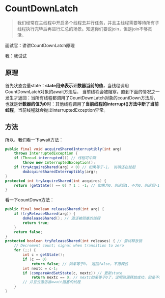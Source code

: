 # CountDownLatch

> 我们经常在主线程中开启多个线程去并行任务，并且主线程需要等待所有子线程执行完毕后再进行汇总的场景。知道你们要说join，但是join不够灵活。

面试官：讲讲CountDownLatch原理

我：我试试

## 原理

首先状态变量state：**state用来表示计数器当前的值**，当线程调用CountDownLatch对象的await方法后， 当前线程会被阻塞，直到下面的情况之一发生才返回：当所有线程都调用了CountDownLatch对象的countDown方法后，也就是**计数器的值为0**时：其他线程调用了**当前线程的interrupt()方法中断了当前线程**，当前线程就会抛出InterruptedException异常。

## 方法

所以，我们看一下await方法：

```java
public final void acquireSharedInterruptibly(int arg)
    throws InterruptedException {
    if (Thread.interrupted()) // 线程可中断
        throw new InterruptedException();
    if (tryAcquireShared(arg) < 0) // 如果等于-1， 说明还在挂起
        doAcquireSharedInterruptibly(arg);
}
protected int tryAcquireShared(int acquires) { 
    return (getState() == 0) ? 1 : -1; // 如果为0，则返回1，不为0，则返回-1
}
```

看一下countDown方法：

```java
public final boolean releaseShared(int arg) {
    if (tryReleaseShared(arg)) {
        doReleaseShared(); // 激活被阻塞的线程
        return true;
    }
    return false;
}
protected boolean tryReleaseShared(int releases) { // 尝试释放锁
    // Decrement count; signal when transition to zero
    for (;;) {
        int c = getState();
        if (c == 0)
            return false; // 如果等于0， 返回false，不用释放
        int nextc = c-1;
        if (compareAndSetState(c, nextc)) // 更新state
            return nextc == 0; // nextc如果等于0了，说明资源释放成功，但是不管成功与否，都会退出循环
        // 并且去激活被await阻塞的线程
    }
}
```


